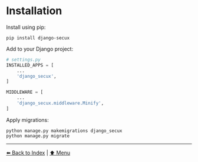 # Installation

Install using pip:

```
pip install django-secux
```

Add to your Django project:

```python
# settings.py
INSTALLED_APPS = [
    ...
    'django_secux',
]

MIDDLEWARE = [
    ...
    'django_secux.middleware.Minify',
]
```

Apply migrations:

```
python manage.py makemigrations django_secux
python manage.py migrate
```


---

[⬅️ Back to Index](index.md) | [⬆️ Menu](index.md)
